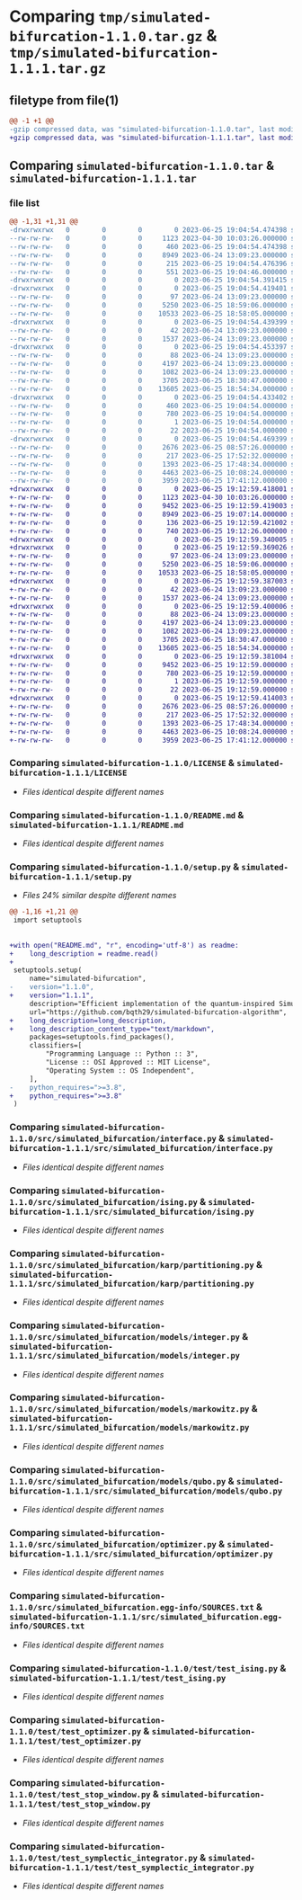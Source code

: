 # Comparing `tmp/simulated-bifurcation-1.1.0.tar.gz` & `tmp/simulated-bifurcation-1.1.1.tar.gz`

## filetype from file(1)

```diff
@@ -1 +1 @@
-gzip compressed data, was "simulated-bifurcation-1.1.0.tar", last modified: Sun Jun 25 19:04:54 2023, max compression
+gzip compressed data, was "simulated-bifurcation-1.1.1.tar", last modified: Sun Jun 25 19:12:59 2023, max compression
```

## Comparing `simulated-bifurcation-1.1.0.tar` & `simulated-bifurcation-1.1.1.tar`

### file list

```diff
@@ -1,31 +1,31 @@
-drwxrwxrwx   0        0        0        0 2023-06-25 19:04:54.474398 simulated-bifurcation-1.1.0/
--rw-rw-rw-   0        0        0     1123 2023-04-30 10:03:26.000000 simulated-bifurcation-1.1.0/LICENSE
--rw-rw-rw-   0        0        0      460 2023-06-25 19:04:54.474398 simulated-bifurcation-1.1.0/PKG-INFO
--rw-rw-rw-   0        0        0     8949 2023-06-24 13:09:23.000000 simulated-bifurcation-1.1.0/README.md
--rw-rw-rw-   0        0        0      215 2023-06-25 19:04:54.476396 simulated-bifurcation-1.1.0/setup.cfg
--rw-rw-rw-   0        0        0      551 2023-06-25 19:04:46.000000 simulated-bifurcation-1.1.0/setup.py
-drwxrwxrwx   0        0        0        0 2023-06-25 19:04:54.391415 simulated-bifurcation-1.1.0/src/
-drwxrwxrwx   0        0        0        0 2023-06-25 19:04:54.419401 simulated-bifurcation-1.1.0/src/simulated_bifurcation/
--rw-rw-rw-   0        0        0       97 2023-06-24 13:09:23.000000 simulated-bifurcation-1.1.0/src/simulated_bifurcation/__init__.py
--rw-rw-rw-   0        0        0     5250 2023-06-25 18:59:06.000000 simulated-bifurcation-1.1.0/src/simulated_bifurcation/interface.py
--rw-rw-rw-   0        0        0    10533 2023-06-25 18:58:05.000000 simulated-bifurcation-1.1.0/src/simulated_bifurcation/ising.py
-drwxrwxrwx   0        0        0        0 2023-06-25 19:04:54.439399 simulated-bifurcation-1.1.0/src/simulated_bifurcation/karp/
--rw-rw-rw-   0        0        0       42 2023-06-24 13:09:23.000000 simulated-bifurcation-1.1.0/src/simulated_bifurcation/karp/__init__.py
--rw-rw-rw-   0        0        0     1537 2023-06-24 13:09:23.000000 simulated-bifurcation-1.1.0/src/simulated_bifurcation/karp/partitioning.py
-drwxrwxrwx   0        0        0        0 2023-06-25 19:04:54.453397 simulated-bifurcation-1.1.0/src/simulated_bifurcation/models/
--rw-rw-rw-   0        0        0       88 2023-06-24 13:09:23.000000 simulated-bifurcation-1.1.0/src/simulated_bifurcation/models/__init__.py
--rw-rw-rw-   0        0        0     4197 2023-06-24 13:09:23.000000 simulated-bifurcation-1.1.0/src/simulated_bifurcation/models/integer.py
--rw-rw-rw-   0        0        0     1082 2023-06-24 13:09:23.000000 simulated-bifurcation-1.1.0/src/simulated_bifurcation/models/markowitz.py
--rw-rw-rw-   0        0        0     3705 2023-06-25 18:30:47.000000 simulated-bifurcation-1.1.0/src/simulated_bifurcation/models/qubo.py
--rw-rw-rw-   0        0        0    13605 2023-06-25 18:54:34.000000 simulated-bifurcation-1.1.0/src/simulated_bifurcation/optimizer.py
-drwxrwxrwx   0        0        0        0 2023-06-25 19:04:54.433402 simulated-bifurcation-1.1.0/src/simulated_bifurcation.egg-info/
--rw-rw-rw-   0        0        0      460 2023-06-25 19:04:54.000000 simulated-bifurcation-1.1.0/src/simulated_bifurcation.egg-info/PKG-INFO
--rw-rw-rw-   0        0        0      780 2023-06-25 19:04:54.000000 simulated-bifurcation-1.1.0/src/simulated_bifurcation.egg-info/SOURCES.txt
--rw-rw-rw-   0        0        0        1 2023-06-25 19:04:54.000000 simulated-bifurcation-1.1.0/src/simulated_bifurcation.egg-info/dependency_links.txt
--rw-rw-rw-   0        0        0       22 2023-06-25 19:04:54.000000 simulated-bifurcation-1.1.0/src/simulated_bifurcation.egg-info/top_level.txt
-drwxrwxrwx   0        0        0        0 2023-06-25 19:04:54.469399 simulated-bifurcation-1.1.0/test/
--rw-rw-rw-   0        0        0     2676 2023-06-25 08:57:26.000000 simulated-bifurcation-1.1.0/test/test_ising.py
--rw-rw-rw-   0        0        0      217 2023-06-25 17:52:32.000000 simulated-bifurcation-1.1.0/test/test_ising_interface.py
--rw-rw-rw-   0        0        0     1393 2023-06-25 17:48:34.000000 simulated-bifurcation-1.1.0/test/test_optimizer.py
--rw-rw-rw-   0        0        0     4463 2023-06-25 10:08:24.000000 simulated-bifurcation-1.1.0/test/test_stop_window.py
--rw-rw-rw-   0        0        0     3959 2023-06-25 17:41:12.000000 simulated-bifurcation-1.1.0/test/test_symplectic_integrator.py
+drwxrwxrwx   0        0        0        0 2023-06-25 19:12:59.418001 simulated-bifurcation-1.1.1/
+-rw-rw-rw-   0        0        0     1123 2023-04-30 10:03:26.000000 simulated-bifurcation-1.1.1/LICENSE
+-rw-rw-rw-   0        0        0     9452 2023-06-25 19:12:59.419003 simulated-bifurcation-1.1.1/PKG-INFO
+-rw-rw-rw-   0        0        0     8949 2023-06-25 19:07:14.000000 simulated-bifurcation-1.1.1/README.md
+-rw-rw-rw-   0        0        0      136 2023-06-25 19:12:59.421002 simulated-bifurcation-1.1.1/setup.cfg
+-rw-rw-rw-   0        0        0      740 2023-06-25 19:12:26.000000 simulated-bifurcation-1.1.1/setup.py
+drwxrwxrwx   0        0        0        0 2023-06-25 19:12:59.340005 simulated-bifurcation-1.1.1/src/
+drwxrwxrwx   0        0        0        0 2023-06-25 19:12:59.369026 simulated-bifurcation-1.1.1/src/simulated_bifurcation/
+-rw-rw-rw-   0        0        0       97 2023-06-24 13:09:23.000000 simulated-bifurcation-1.1.1/src/simulated_bifurcation/__init__.py
+-rw-rw-rw-   0        0        0     5250 2023-06-25 18:59:06.000000 simulated-bifurcation-1.1.1/src/simulated_bifurcation/interface.py
+-rw-rw-rw-   0        0        0    10533 2023-06-25 18:58:05.000000 simulated-bifurcation-1.1.1/src/simulated_bifurcation/ising.py
+drwxrwxrwx   0        0        0        0 2023-06-25 19:12:59.387003 simulated-bifurcation-1.1.1/src/simulated_bifurcation/karp/
+-rw-rw-rw-   0        0        0       42 2023-06-24 13:09:23.000000 simulated-bifurcation-1.1.1/src/simulated_bifurcation/karp/__init__.py
+-rw-rw-rw-   0        0        0     1537 2023-06-24 13:09:23.000000 simulated-bifurcation-1.1.1/src/simulated_bifurcation/karp/partitioning.py
+drwxrwxrwx   0        0        0        0 2023-06-25 19:12:59.400006 simulated-bifurcation-1.1.1/src/simulated_bifurcation/models/
+-rw-rw-rw-   0        0        0       88 2023-06-24 13:09:23.000000 simulated-bifurcation-1.1.1/src/simulated_bifurcation/models/__init__.py
+-rw-rw-rw-   0        0        0     4197 2023-06-24 13:09:23.000000 simulated-bifurcation-1.1.1/src/simulated_bifurcation/models/integer.py
+-rw-rw-rw-   0        0        0     1082 2023-06-24 13:09:23.000000 simulated-bifurcation-1.1.1/src/simulated_bifurcation/models/markowitz.py
+-rw-rw-rw-   0        0        0     3705 2023-06-25 18:30:47.000000 simulated-bifurcation-1.1.1/src/simulated_bifurcation/models/qubo.py
+-rw-rw-rw-   0        0        0    13605 2023-06-25 18:54:34.000000 simulated-bifurcation-1.1.1/src/simulated_bifurcation/optimizer.py
+drwxrwxrwx   0        0        0        0 2023-06-25 19:12:59.381004 simulated-bifurcation-1.1.1/src/simulated_bifurcation.egg-info/
+-rw-rw-rw-   0        0        0     9452 2023-06-25 19:12:59.000000 simulated-bifurcation-1.1.1/src/simulated_bifurcation.egg-info/PKG-INFO
+-rw-rw-rw-   0        0        0      780 2023-06-25 19:12:59.000000 simulated-bifurcation-1.1.1/src/simulated_bifurcation.egg-info/SOURCES.txt
+-rw-rw-rw-   0        0        0        1 2023-06-25 19:12:59.000000 simulated-bifurcation-1.1.1/src/simulated_bifurcation.egg-info/dependency_links.txt
+-rw-rw-rw-   0        0        0       22 2023-06-25 19:12:59.000000 simulated-bifurcation-1.1.1/src/simulated_bifurcation.egg-info/top_level.txt
+drwxrwxrwx   0        0        0        0 2023-06-25 19:12:59.414003 simulated-bifurcation-1.1.1/test/
+-rw-rw-rw-   0        0        0     2676 2023-06-25 08:57:26.000000 simulated-bifurcation-1.1.1/test/test_ising.py
+-rw-rw-rw-   0        0        0      217 2023-06-25 17:52:32.000000 simulated-bifurcation-1.1.1/test/test_ising_interface.py
+-rw-rw-rw-   0        0        0     1393 2023-06-25 17:48:34.000000 simulated-bifurcation-1.1.1/test/test_optimizer.py
+-rw-rw-rw-   0        0        0     4463 2023-06-25 10:08:24.000000 simulated-bifurcation-1.1.1/test/test_stop_window.py
+-rw-rw-rw-   0        0        0     3959 2023-06-25 17:41:12.000000 simulated-bifurcation-1.1.1/test/test_symplectic_integrator.py
```

### Comparing `simulated-bifurcation-1.1.0/LICENSE` & `simulated-bifurcation-1.1.1/LICENSE`

 * *Files identical despite different names*

### Comparing `simulated-bifurcation-1.1.0/README.md` & `simulated-bifurcation-1.1.1/README.md`

 * *Files identical despite different names*

### Comparing `simulated-bifurcation-1.1.0/setup.py` & `simulated-bifurcation-1.1.1/setup.py`

 * *Files 24% similar despite different names*

```diff
@@ -1,16 +1,21 @@
 import setuptools
 
 
+with open("README.md", "r", encoding='utf-8') as readme:
+    long_description = readme.read()
+
 setuptools.setup(
     name="simulated-bifurcation",
-    version="1.1.0",
+    version="1.1.1",
     description="Efficient implementation of the quantum-inspired Simulated Bifurcation (SB) algorithm to solve Ising-like problems.",
     url="https://github.com/bqth29/simulated-bifurcation-algorithm",
+    long_description=long_description,
+    long_description_content_type="text/markdown",
     packages=setuptools.find_packages(),
     classifiers=[
         "Programming Language :: Python :: 3",
         "License :: OSI Approved :: MIT License",
         "Operating System :: OS Independent",
     ],
-    python_requires=">=3.8",
+    python_requires=">=3.8"
 )
```

### Comparing `simulated-bifurcation-1.1.0/src/simulated_bifurcation/interface.py` & `simulated-bifurcation-1.1.1/src/simulated_bifurcation/interface.py`

 * *Files identical despite different names*

### Comparing `simulated-bifurcation-1.1.0/src/simulated_bifurcation/ising.py` & `simulated-bifurcation-1.1.1/src/simulated_bifurcation/ising.py`

 * *Files identical despite different names*

### Comparing `simulated-bifurcation-1.1.0/src/simulated_bifurcation/karp/partitioning.py` & `simulated-bifurcation-1.1.1/src/simulated_bifurcation/karp/partitioning.py`

 * *Files identical despite different names*

### Comparing `simulated-bifurcation-1.1.0/src/simulated_bifurcation/models/integer.py` & `simulated-bifurcation-1.1.1/src/simulated_bifurcation/models/integer.py`

 * *Files identical despite different names*

### Comparing `simulated-bifurcation-1.1.0/src/simulated_bifurcation/models/markowitz.py` & `simulated-bifurcation-1.1.1/src/simulated_bifurcation/models/markowitz.py`

 * *Files identical despite different names*

### Comparing `simulated-bifurcation-1.1.0/src/simulated_bifurcation/models/qubo.py` & `simulated-bifurcation-1.1.1/src/simulated_bifurcation/models/qubo.py`

 * *Files identical despite different names*

### Comparing `simulated-bifurcation-1.1.0/src/simulated_bifurcation/optimizer.py` & `simulated-bifurcation-1.1.1/src/simulated_bifurcation/optimizer.py`

 * *Files identical despite different names*

### Comparing `simulated-bifurcation-1.1.0/src/simulated_bifurcation.egg-info/SOURCES.txt` & `simulated-bifurcation-1.1.1/src/simulated_bifurcation.egg-info/SOURCES.txt`

 * *Files identical despite different names*

### Comparing `simulated-bifurcation-1.1.0/test/test_ising.py` & `simulated-bifurcation-1.1.1/test/test_ising.py`

 * *Files identical despite different names*

### Comparing `simulated-bifurcation-1.1.0/test/test_optimizer.py` & `simulated-bifurcation-1.1.1/test/test_optimizer.py`

 * *Files identical despite different names*

### Comparing `simulated-bifurcation-1.1.0/test/test_stop_window.py` & `simulated-bifurcation-1.1.1/test/test_stop_window.py`

 * *Files identical despite different names*

### Comparing `simulated-bifurcation-1.1.0/test/test_symplectic_integrator.py` & `simulated-bifurcation-1.1.1/test/test_symplectic_integrator.py`

 * *Files identical despite different names*

